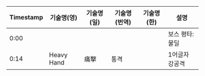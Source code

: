 |Timestamp|기술명(영)|기술명(일)|기술명(번역)|기술명(한)|설명|
|---|---|---|---|---|---|
|0:00|||||보스 평타: 물딜|
|0:14|Heavy Hand|痛撃|통격||1어글자 강공격|
